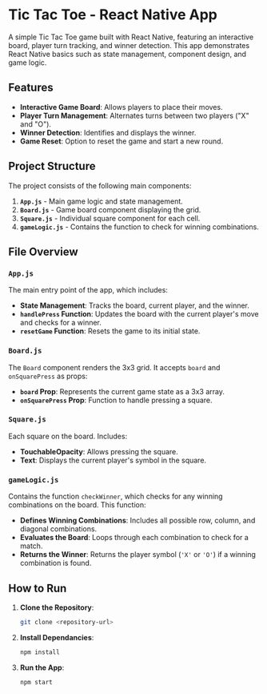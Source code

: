 # Tic Tac Toe - React Native App

A simple Tic Tac Toe game built with React Native, featuring an interactive board, player turn tracking, and winner detection. This app demonstrates React Native basics such as state management, component design, and game logic.

## Features

- **Interactive Game Board**: Allows players to place their moves.
- **Player Turn Management**: Alternates turns between two players ("X" and "O").
- **Winner Detection**: Identifies and displays the winner.
- **Game Reset**: Option to reset the game and start a new round.

## Project Structure

The project consists of the following main components:

1. **`App.js`** - Main game logic and state management.
2. **`Board.js`** - Game board component displaying the grid.
3. **`Square.js`** - Individual square component for each cell.
4. **`gameLogic.js`** - Contains the function to check for winning combinations.

## File Overview

### `App.js`

The main entry point of the app, which includes:

- **State Management**: Tracks the board, current player, and the winner.
- **`handlePress` Function**: Updates the board with the current player's move and checks for a winner.
- **`resetGame` Function**: Resets the game to its initial state.

### `Board.js`

The `Board` component renders the 3x3 grid. It accepts `board` and `onSquarePress` as props:

- **`board` Prop**: Represents the current game state as a 3x3 array.
- **`onSquarePress` Prop**: Function to handle pressing a square.

### `Square.js`

Each square on the board. Includes:

- **TouchableOpacity**: Allows pressing the square.
- **Text**: Displays the current player's symbol in the square.

### `gameLogic.js`

Contains the function `checkWinner`, which checks for any winning combinations on the board. This function:

- **Defines Winning Combinations**: Includes all possible row, column, and diagonal combinations.
- **Evaluates the Board**: Loops through each combination to check for a match.
- **Returns the Winner**: Returns the player symbol (`'X'` or `'O'`) if a winning combination is found.

## How to Run

1. **Clone the Repository**:
   ```bash
   git clone <repository-url>

2. **Install Dependancies**:
    ```bash
    npm install

3. **Run the App**:
    ```bash
    npm start
